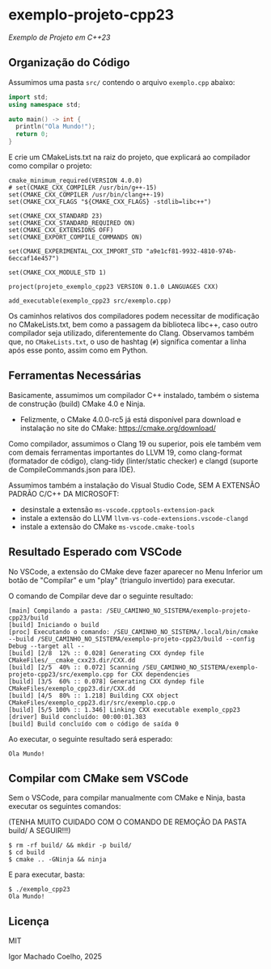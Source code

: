 # exemplo-projeto-cpp23

*Exemplo de Projeto em C++23*

## Organização do Código

Assumimos uma pasta `src/` contendo o arquivo `exemplo.cpp` abaixo:

```.cpp
import std;
using namespace std;

auto main() -> int {
  println("Ola Mundo!");
  return 0;
}
```

E crie um CMakeLists.txt na raiz do projeto, que explicará ao compilador como compilar o projeto:

```
cmake_minimum_required(VERSION 4.0.0)
# set(CMAKE_CXX_COMPILER /usr/bin/g++-15)
set(CMAKE_CXX_COMPILER /usr/bin/clang++-19)
set(CMAKE_CXX_FLAGS "${CMAKE_CXX_FLAGS} -stdlib=libc++")

set(CMAKE_CXX_STANDARD 23)
set(CMAKE_CXX_STANDARD_REQUIRED ON)
set(CMAKE_CXX_EXTENSIONS OFF)
set(CMAKE_EXPORT_COMPILE_COMMANDS ON)

set(CMAKE_EXPERIMENTAL_CXX_IMPORT_STD "a9e1cf81-9932-4810-974b-6eccaf14e457")

set(CMAKE_CXX_MODULE_STD 1)

project(projeto_exemplo_cpp23 VERSION 0.1.0 LANGUAGES CXX)

add_executable(exemplo_cpp23 src/exemplo.cpp)
```

Os caminhos relativos dos compiladores podem necessitar de modificação no CMakeLists.txt, bem como a passagem da biblioteca libc++, caso outro compilador seja utilizado, diferentemente do Clang.
Observamos também que, no `CMakeLists.txt`, o uso de hashtag (`#`) significa comentar a linha após esse ponto, assim como em Python.

## Ferramentas Necessárias

Basicamente, assumimos um compilador C++ instalado, também o sistema de construção (build) CMake 4.0 e Ninja.

- Felizmente, o CMake 4.0.0-rc5 já está disponível para download e instalação no site do CMake: https://cmake.org/download/ 

Como compilador, assumimos o Clang 19 ou superior, pois ele também vem com demais ferramentas importantes do LLVM 19, como clang-format (formatador de código), clang-tidy (linter/static checker) e clangd (suporte de CompileCommands.json para IDE).

Assumimos também a instalação do Visual Studio Code, SEM A EXTENSÃO PADRÃO C/C++ DA MICROSOFT:

- desinstale a extensão `ms-vscode.cpptools-extension-pack`
- instale a extensão do LLVM `llvm-vs-code-extensions.vscode-clangd`
- instale a extensão do CMake `ms-vscode.cmake-tools`

## Resultado Esperado com VSCode

No VSCode, a extensão do CMake deve fazer aparecer no Menu Inferior um botão de "Compilar" e um "play" (triangulo invertido) para executar.

O comando de Compilar deve dar o seguinte resultado:

```
[main] Compilando a pasta: /SEU_CAMINHO_NO_SISTEMA/exemplo-projeto-cpp23/build 
[build] Iniciando o build
[proc] Executando o comando: /SEU_CAMINHO_NO_SISTEMA/.local/bin/cmake --build /SEU_CAMINHO_NO_SISTEMA/exemplo-projeto-cpp23/build --config Debug --target all --
[build] [2/8  12% :: 0.028] Generating CXX dyndep file CMakeFiles/__cmake_cxx23.dir/CXX.dd
[build] [2/5  40% :: 0.072] Scanning /SEU_CAMINHO_NO_SISTEMA/exemplo-projeto-cpp23/src/exemplo.cpp for CXX dependencies
[build] [3/5  60% :: 0.078] Generating CXX dyndep file CMakeFiles/exemplo_cpp23.dir/CXX.dd
[build] [4/5  80% :: 1.218] Building CXX object CMakeFiles/exemplo_cpp23.dir/src/exemplo.cpp.o
[build] [5/5 100% :: 1.346] Linking CXX executable exemplo_cpp23
[driver] Build concluído: 00:00:01.383
[build] Build concluído com o código de saída 0
```

Ao executar, o seguinte resultado será esperado:

```
Ola Mundo!
```

## Compilar com CMake sem VSCode

Sem o VSCode, para compilar manualmente com CMake e Ninja, basta executar os seguintes comandos:

(TENHA MUITO CUIDADO COM O COMANDO DE REMOÇÃO DA PASTA build/ A SEGUIR!!!)

```
$ rm -rf build/ && mkdir -p build/
$ cd build
$ cmake .. -GNinja && ninja
```

E para executar, basta:

```
$ ./exemplo_cpp23 
Ola Mundo!
```

## Licença

MIT

Igor Machado Coelho, 2025
